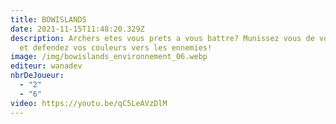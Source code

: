 ```yaml
---
title: BOWISLANDS
date: 2021-11-15T11:48:20.329Z
description: Archers etes vous prets a vous battre? Munissez vous de votre arc
  et defendez vos couleurs vers les ennemies!
image: /img/bowislands_environnement_06.webp
editeur: wanadev
nbrDeJoueur:
  - "2"
  - "6"
video: https://youtu.be/qC5LeAVzDlM
---
```

